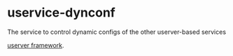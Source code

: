 # uservice-dynconf
The service to control dynamic configs of the other userver-based services

[userver framework](https://github.com/userver-framework/userver).
